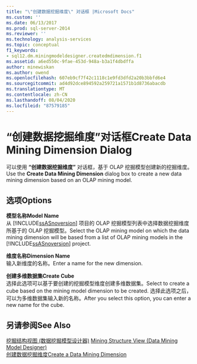 ```yaml
---
title: "\"创建数据挖掘维度\" 对话框 |Microsoft Docs"
ms.custom: ''
ms.date: 06/13/2017
ms.prod: sql-server-2014
ms.reviewer: ''
ms.technology: analysis-services
ms.topic: conceptual
f1_keywords:
- sql12.dm.miningmodeldesigner.createdmdimension.f1
ms.assetid: a6ed550c-9fae-453d-948a-b3a1f4dbdffa
author: minewiskan
ms.author: owend
ms.openlocfilehash: 607eb9cf7f42c1118c1e9fd3dfd2a20b3bbfd6e4
ms.sourcegitcommit: ad4d92dce894592a259721a1571b1d8736abacdb
ms.translationtype: MT
ms.contentlocale: zh-CN
ms.lasthandoff: 08/04/2020
ms.locfileid: "87579185"
---
```

# <a name="create-data-mining-dimension-dialog"></a><span data-ttu-id="318a6-102">“创建数据挖掘维度”对话框</span><span class="sxs-lookup"><span data-stu-id="318a6-102">Create Data Mining Dimension Dialog</span></span>
  <span data-ttu-id="318a6-103">可以使用 **“创建数据挖掘维度”** 对话框，基于 OLAP 挖掘模型创建新的挖掘维度。</span><span class="sxs-lookup"><span data-stu-id="318a6-103">Use the **Create Data Mining Dimension** dialog box to create a new data mining dimension based on an OLAP mining model.</span></span>  
  
## <a name="options"></a><span data-ttu-id="318a6-104">选项</span><span class="sxs-lookup"><span data-stu-id="318a6-104">Options</span></span>  
 <span data-ttu-id="318a6-105">**模型名称**</span><span class="sxs-lookup"><span data-stu-id="318a6-105">**Model Name**</span></span>  
 <span data-ttu-id="318a6-106">从 [!INCLUDE[ssASnoversion](../includes/ssasnoversion-md.md)] 项目的 OLAP 挖掘模型列表中选择数据挖掘维度所基于的 OLAP 挖掘模型。</span><span class="sxs-lookup"><span data-stu-id="318a6-106">Select the OLAP mining model on which the data mining dimension will be based from a list of OLAP mining models in the [!INCLUDE[ssASnoversion](../includes/ssasnoversion-md.md)] project.</span></span>  
  
 <span data-ttu-id="318a6-107">**维度名称**</span><span class="sxs-lookup"><span data-stu-id="318a6-107">**Dimension Name**</span></span>  
 <span data-ttu-id="318a6-108">输入新维度的名称。</span><span class="sxs-lookup"><span data-stu-id="318a6-108">Enter a name for the new dimension.</span></span>  
  
 <span data-ttu-id="318a6-109">**创建多维数据集**</span><span class="sxs-lookup"><span data-stu-id="318a6-109">**Create Cube**</span></span>  
 <span data-ttu-id="318a6-110">选择此选项可以基于要创建的挖掘模型维度创建多维数据集。</span><span class="sxs-lookup"><span data-stu-id="318a6-110">Select to create a cube based on the mining model dimension to be created.</span></span> <span data-ttu-id="318a6-111">选择此选项之后，可以为多维数据集输入新的名称。</span><span class="sxs-lookup"><span data-stu-id="318a6-111">After you select this option, you can enter a new name for the cube.</span></span>  
  
## <a name="see-also"></a><span data-ttu-id="318a6-112">另请参阅</span><span class="sxs-lookup"><span data-stu-id="318a6-112">See Also</span></span>  
 <span data-ttu-id="318a6-113">[挖掘结构视图 &#40;数据挖掘模型设计器&#41;](mining-structure-view-data-mining-model-designer.md) </span><span class="sxs-lookup"><span data-stu-id="318a6-113">[Mining Structure View &#40;Data Mining Model Designer&#41;](mining-structure-view-data-mining-model-designer.md) </span></span>  
 [<span data-ttu-id="318a6-114">创建数据挖掘维度</span><span class="sxs-lookup"><span data-stu-id="318a6-114">Create a Data Mining Dimension</span></span>](data-mining/create-a-data-mining-dimension.md)  
  
  
